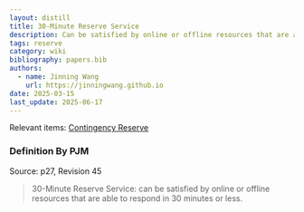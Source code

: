 ```yaml
---
layout: distill
title: 30-Minute Reserve Service
description: Can be satisfied by online or offline resources that are able to respond in 30 minutes or less.
tags: reserve
category: wiki
bibliography: papers.bib
authors:
  - name: Jinning Wang
    url: https://jinningwang.github.io
date: 2025-03-15
last_update: 2025-06-17
---
```


Relevant items: [Contingency Reserve](/wiki/contingency-reserve)

### Definition By PJM

Source: <d-cite key="pjm2024m10"></d-cite> p27, Revision 45

> 30-Minute Reserve Service: can be satisfied by online or offline resources that are able to respond in 30 minutes or less.
